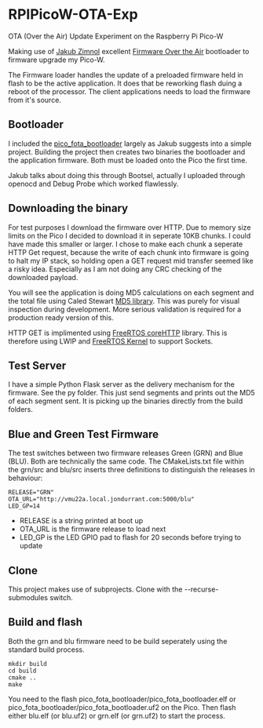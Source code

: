 # RPIPicoW-OTA-Exp
OTA (Over the Air) Update Experiment on the Raspberry Pi Pico-W

Making use of [Jakub Zimnol](https://github.com/JZimnol) excellent [Firmware Over the Air](https://github.com/JZimnol/pico_fota_bootloader) bootloader to firmware upgrade my Pico-W.

The Firmware loader handles the update of a preloaded firmware held in flash to be the active application. It does that be reworking flash duing a reboot of the processor. The client applications needs to load the firmware from it's source.

## Bootloader
I included the [pico_fota_bootloader](https://github.com/JZimnol/pico_fota_bootloader) largely as Jakub suggests into a simple project. Building the project then creates two binaries the bootloader and the application firmware.  Both must be loaded onto the Pico the first time.

Jakub talks about doing this through Bootsel, actually I uploaded through openocd and Debug Probe which worked flawlessly.

## Downloading the binary
For test purposes I download the firmware over HTTP. Due to memory size limits on the Pico I decided to download it in seperate 10KB chunks. I could have made this smaller or larger. I chose to make each chunk a seperate HTTP Get request, because the write of each chunk into firmware is going to halt my IP stack, so holding open a GET request mid transfer seemed like a risky idea. Especially as I am not doing any CRC checking of the downloaded payload.

You will see the application is doing MD5 calculations on each segment and the total file using Caled Stewart [MD5 library](https://github.com/calebstewart/md5). This was purely for visual inspection during development. More serious validation is required for a production ready version of this.

HTTP GET is implimented using [FreeRTOS coreHTTP](https://github.com/FreeRTOS/coreHTTP) library.  This is therefore using LWIP and [FreeRTOS Kernel](https://github.com/FreeRTOS/FreeRTOS-Kernel) to support Sockets.

## Test Server
I have a simple Python Flask server as the delivery mechanism for the firmware. See the py folder. This just send segments and prints out the MD5 of each segment sent.  It is picking up the binaries directly from the build folders.

## Blue and Green Test Firmware
The test switches between two firmware releases Green (GRN) and Blue (BLU). Both are technically the same code. The CMakeLists.txt file within the grn/src and blu/src inserts three definitions to distinguish the releases in behaviour:

```
RELEASE="GRN"
OTA_URL="http://vmu22a.local.jondurrant.com:5000/blu"
LED_GP=14
```

+ RELEASE is a string printed at boot up
+ OTA_URL is the firmware release to load next
+ LED_GP is the LED GPIO pad to flash for 20 seconds before trying to update


## Clone
This project makes use of subprojects. Clone with the --recurse-submodules switch.

## Build and flash
Both the grn and blu firmware need to be build seperately using the standard build process.
```
mkdir build
cd build
cmake ..
make
```

You need to the flash pico_fota_bootloader/pico_fota_bootloader.elf or pico_fota_bootloader/pico_fota_bootloader.uf2 on the Pico.
Then flash either blu.elf (or blu.uf2) or grn.elf (or grn.uf2) to start the process.





